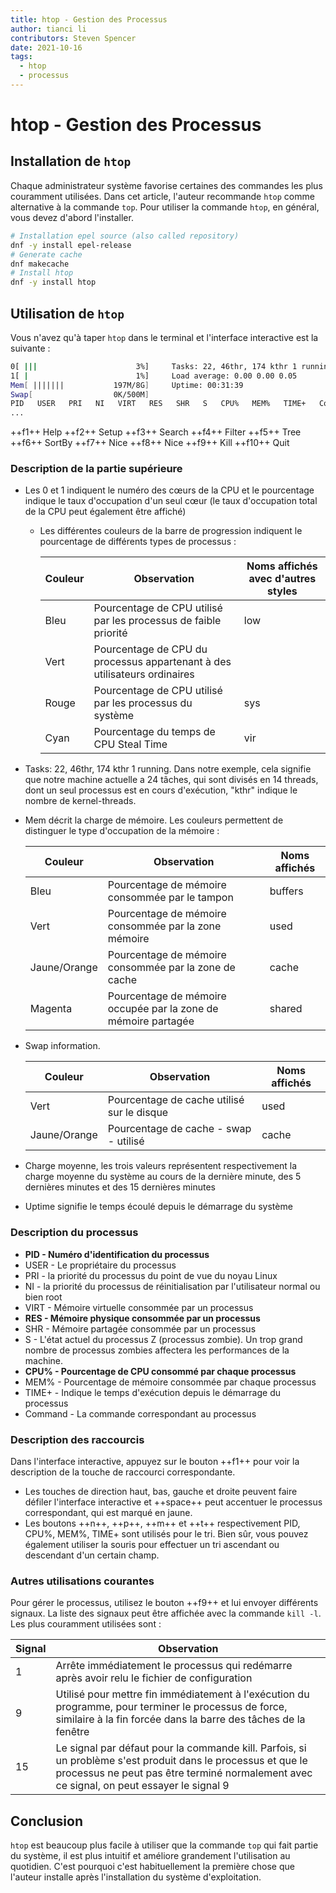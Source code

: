 ```yaml
---
title: htop - Gestion des Processus
author: tianci li
contributors: Steven Spencer
date: 2021-10-16
tags:
  - htop
  - processus
---
```


# htop - Gestion des Processus

## Installation de `htop`

Chaque administrateur système favorise certaines des commandes les plus couramment utilisées. Dans cet article, l'auteur recommande `htop` comme alternative à la commande `top`. Pour utiliser la commande `htop`, en général, vous devez d'abord l'installer.

``` bash
# Installation epel source (also called repository)
dnf -y install epel-release
# Generate cache
dnf makecache
# Install htop
dnf -y install htop
```

## Utilisation de `htop`

Vous n'avez qu'à taper `htop` dans le terminal et l'interface interactive est la suivante :

```bash
0[ |||                      3%]     Tasks: 22, 46thr, 174 kthr 1 running
1[ |                        1%]     Load average: 0.00 0.00 0.05
Mem[ |||||||           197M/8G]     Uptime: 00:31:39
Swap[                  0K/500M]
PID   USER   PRI   NI   VIRT   RES   SHR   S   CPU%   MEM%   TIME+   Command(merged)
...
```

++f1++ Help ++f2++ Setup ++f3++ Search ++f4++ Filter ++f5++ Tree ++f6++ SortBy ++f7++ Nice ++f8++ Nice ++f9++ Kill ++f10++ Quit

### Description de la partie supérieure

* Les 0 et 1 indiquent le numéro des cœurs de la CPU et le pourcentage indique le taux d'occupation d'un seul cœur (le taux d'occupation total de la CPU peut également être affiché)
    * Les différentes couleurs de la barre de progression indiquent le pourcentage de différents types de processus :

        | Couleur | Observation                                                               | Noms affichés avec d'autres styles |
        | ------- | ------------------------------------------------------------------------- | ---------------------------------- |
        | Bleu    | Pourcentage de CPU utilisé par les processus de faible priorité           | low                                |
        | Vert    | Pourcentage de CPU du processus appartenant à des utilisateurs ordinaires |                                    |
        | Rouge   | Pourcentage de CPU utilisé par les processus du système                   | sys                                |
        | Cyan    | Pourcentage du temps de CPU Steal Time                                    | vir                                |

* Tasks: 22, 46thr, 174 kthr 1 running. Dans notre exemple, cela signifie que notre machine actuelle a 24 tâches, qui sont divisés en 14 threads, dont un seul processus est en cours d'exécution, "kthr" indique le nombre de kernel-threads.
* Mem décrit la charge de mémoire. Les couleurs permettent de distinguer le type d'occupation de la mémoire :

   | Couleur      | Observation                                                    | Noms affichés |
   | ------------ | -------------------------------------------------------------- | ------------- |
   | Bleu         | Pourcentage de mémoire consommée par le tampon                 | buffers       |
   | Vert         | Pourcentage de mémoire consommée par la zone mémoire           | used          |
   | Jaune/Orange | Pourcentage de mémoire consommée par la zone de cache          | cache         |
   | Magenta      | Pourcentage de mémoire occupée par la zone de mémoire partagée | shared        |

* Swap information.

   | Couleur      | Observation                                | Noms affichés |
   | ------------ | ------------------------------------------ | ------------- |
   | Vert         | Pourcentage de cache utilisé sur le disque | used          |
   | Jaune/Orange | Pourcentage de cache - swap - utilisé      | cache         |

* Charge moyenne, les trois valeurs représentent respectivement la charge moyenne du système au cours de la dernière minute, des 5 dernières minutes et des 15 dernières minutes
* Uptime signifie le temps écoulé depuis le démarrage du système

### Description du processus

* **PID - Numéro d'identification du processus**
* USER - Le propriétaire du processus
* PRI - la priorité du processus du point de vue du noyau Linux
* NI - la priorité du processus de réinitialisation par l'utilisateur normal ou bien root
* VIRT - Mémoire virtuelle consommée par un processus
* **RES - Mémoire physique consommée par un processus**
* SHR - Mémoire partagée consommée par un processus
* S - L'état actuel du processus Z (processus zombie). Un trop grand nombre de processus zombies affectera les performances de la machine.
* **CPU% - Pourcentage de CPU consommé par chaque processus**
* MEM% - Pourcentage de mémoire consommée par chaque processus
* TIME+ - Indique le temps d'exécution depuis le démarrage du processus
* Command - La commande correspondant au processus

### Description des raccourcis

Dans l'interface interactive, appuyez sur le bouton ++f1++ pour voir la description de la touche de raccourci correspondante.

* Les touches de direction haut, bas, gauche et droite peuvent faire défiler l'interface interactive et ++space++ peut accentuer le processus correspondant, qui est marqué en jaune.
* Les boutons ++n++, ++p++, ++m++ et ++t++ respectivement PID, CPU%, MEM%, TIME+ sont utilisés pour le tri. Bien sûr, vous pouvez également utiliser la souris pour effectuer un tri ascendant ou descendant d'un certain champ.

### Autres utilisations courantes

Pour gérer le processus, utilisez le bouton ++f9++ et lui envoyer différents signaux. La liste des signaux peut être affichée avec la commande `kill -l`. Les plus couramment utilisées sont :

| Signal | Observation                                                                                                                                                                                              |
| ------ | -------------------------------------------------------------------------------------------------------------------------------------------------------------------------------------------------------- |
| 1      | Arrête immédiatement le processus qui redémarre après avoir relu le fichier de configuration                                                                                                             |
| 9      | Utilisé pour mettre fin immédiatement à l'exécution du programme, pour terminer le processus de force, similaire à la fin forcée dans la barre des tâches de la fenêtre                                  |
| 15     | Le signal par défaut pour la commande kill. Parfois, si un problème s'est produit dans le processus et que le processus ne peut pas être terminé normalement avec ce signal, on peut essayer le signal 9 |

## Conclusion

`htop` est beaucoup plus facile à utiliser que la commande `top` qui fait partie du système, il est plus intuitif et améliore grandement l'utilisation au quotidien. C'est pourquoi c'est habituellement la première chose que l'auteur installe après l'installation du système d'exploitation.
